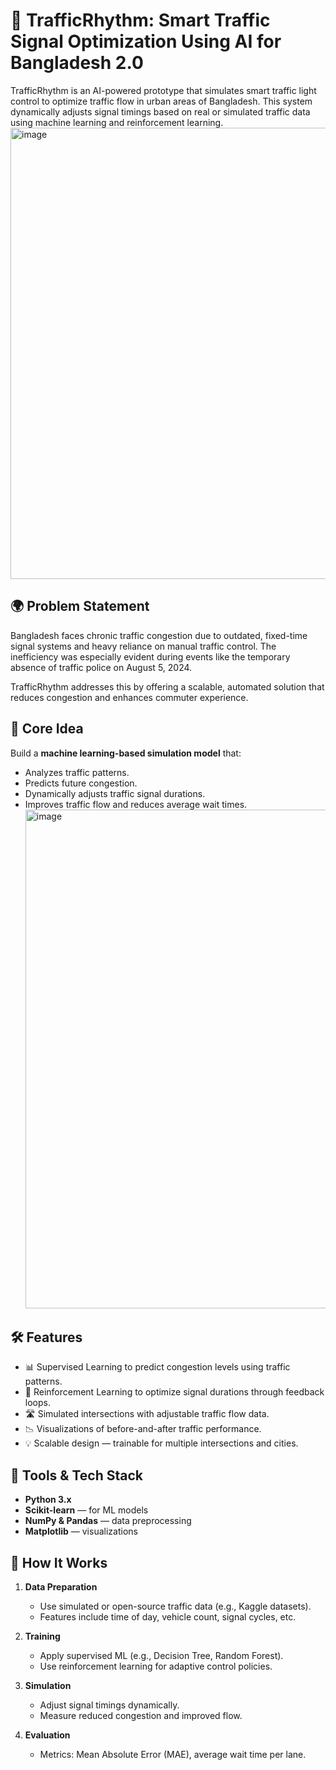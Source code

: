 # 🚦 TrafficRhythm: Smart Traffic Signal Optimization Using AI for Bangladesh 2.0

TrafficRhythm is an AI-powered prototype that simulates smart traffic light control to optimize traffic flow in urban areas of Bangladesh. This system dynamically adjusts signal timings based on real or simulated traffic data using machine learning and reinforcement learning.
<img width="997" height="722" alt="image" src="https://github.com/user-attachments/assets/514bb1a3-a74b-4afc-b964-7a9be4f97919" />


## 🌍 Problem Statement

Bangladesh faces chronic traffic congestion due to outdated, fixed-time signal systems and heavy reliance on manual traffic control. The inefficiency was especially evident during events like the temporary absence of traffic police on August 5, 2024. 

TrafficRhythm addresses this by offering a scalable, automated solution that reduces congestion and enhances commuter experience.

## 🧠 Core Idea

Build a **machine learning-based simulation model** that:
- Analyzes traffic patterns.
- Predicts future congestion.
- Dynamically adjusts traffic signal durations.
- Improves traffic flow and reduces average wait times.
  <img width="1392" height="798" alt="image" src="https://github.com/user-attachments/assets/732606bc-647e-47f0-8d6b-cec2f792c4b2" />


## 🛠 Features

- 📊 Supervised Learning to predict congestion levels using traffic patterns.
- 🤖 Reinforcement Learning to optimize signal durations through feedback loops.
- 🛣 Simulated intersections with adjustable traffic flow data.
- 📉 Visualizations of before-and-after traffic performance.
- 💡 Scalable design — trainable for multiple intersections and cities.

## 🔧 Tools & Tech Stack

- **Python 3.x**
- **Scikit-learn** — for ML models
- **NumPy & Pandas** — data preprocessing
- **Matplotlib** — visualizations

## 🧪 How It Works

1. **Data Preparation**
   - Use simulated or open-source traffic data (e.g., Kaggle datasets).
   - Features include time of day, vehicle count, signal cycles, etc.

2. **Training**
   - Apply supervised ML (e.g., Decision Tree, Random Forest).
   - Use reinforcement learning for adaptive control policies.

3. **Simulation**
   - Adjust signal timings dynamically.
   - Measure reduced congestion and improved flow.

4. **Evaluation**
   - Metrics: Mean Absolute Error (MAE), average wait time per lane.



